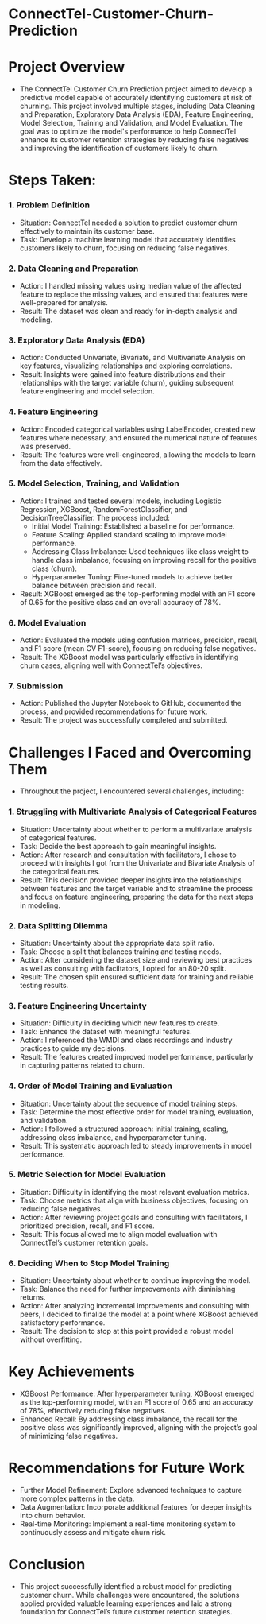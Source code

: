 # ConnectTel-Customer-Churn-Prediction

# Project Overview
- The ConnectTel Customer Churn Prediction project aimed to develop a predictive model capable of accurately identifying customers at risk of churning. This project involved multiple stages, including Data Cleaning and Preparation, Exploratory Data Analysis (EDA), Feature Engineering, Model Selection, Training and Validation, and Model Evaluation. The goal was to optimize the model's performance to help ConnectTel enhance its customer retention strategies by reducing false negatives and improving the identification of customers likely to churn.

# Steps Taken:
### 1. Problem Definition
- Situation: ConnectTel needed a solution to predict customer churn effectively to maintain its customer base.
- Task: Develop a machine learning model that accurately identifies customers likely to churn, focusing on reducing false negatives.
### 2. Data Cleaning and Preparation
- Action: I handled missing values using median value of the affected feature to replace the missing values, and ensured that features were well-prepared for analysis.
- Result: The dataset was clean and ready for in-depth analysis and modeling.
### 3. Exploratory Data Analysis (EDA)
- Action: Conducted Univariate, Bivariate, and Multivariate Analysis on key features, visualizing relationships and exploring correlations.
- Result: Insights were gained into feature distributions and their relationships with the target variable (churn), guiding subsequent feature engineering and model selection.
### 4. Feature Engineering
- Action: Encoded categorical variables using LabelEncoder, created new features where necessary, and ensured the numerical nature of features was preserved.
- Result: The features were well-engineered, allowing the models to learn from the data effectively.
### 5. Model Selection, Training, and Validation
- Action: I trained and tested several models, including Logistic Regression, XGBoost, RandomForestClassifier, and DecisionTreeClassifier. The process included:
  - Initial Model Training: Established a baseline for performance.
  - Feature Scaling: Applied standard scaling to improve model performance.
  - Addressing Class Imbalance: Used techniques like class weight to handle class imbalance, focusing on improving recall for the positive class (churn).
  - Hyperparameter Tuning: Fine-tuned models to achieve better balance between precision and recall.
- Result: XGBoost emerged as the top-performing model with an F1 score of 0.65 for the positive class and an overall accuracy of 78%.
### 6. Model Evaluation
- Action: Evaluated the models using confusion matrices, precision, recall, and F1 score (mean CV F1-score), focusing on reducing false negatives.
- Result: The XGBoost model was particularly effective in identifying churn cases, aligning well with ConnectTel’s objectives.
### 7. Submission
- Action: Published the Jupyter Notebook to GitHub, documented the process, and provided recommendations for future work.
- Result: The project was successfully completed and submitted.

# Challenges I Faced and Overcoming Them
- Throughout the project, I encountered several challenges, including:
### 1. Struggling with Multivariate Analysis of Categorical Features
  - Situation: Uncertainty about whether to perform a multivariate analysis of categorical features.
  - Task: Decide the best approach to gain meaningful insights.
  - Action: After research and consultation with facilitators, I chose to proceed with insights I got from the Univariate and Bivariate Analysis of the categorical features.
  - Result: This decision provided deeper insights into the relationships between features and the target variable and to streamline the process and focus on feature engineering, preparing the data for the next steps in modeling.
### 2. Data Splitting Dilemma
  - Situation: Uncertainty about the appropriate data split ratio.
  - Task: Choose a split that balances training and testing needs.
  - Action: After considering the dataset size and reviewing best practices as well as consulting with faciltators, I opted for an 80-20 split.
  - Result: The chosen split ensured sufficient data for training and reliable testing results.
### 3. Feature Engineering Uncertainty
  - Situation: Difficulty in deciding which new features to create.
  - Task: Enhance the dataset with meaningful features.
  - Action: I referenced the WMDI and class recordings and industry practices to guide my decisions.
  - Result: The features created improved model performance, particularly in capturing patterns related to churn.
### 4. Order of Model Training and Evaluation
  - Situation: Uncertainty about the sequence of model training steps.
  - Task: Determine the most effective order for model training, evaluation, and validation.
  - Action: I followed a structured approach: initial training, scaling, addressing class imbalance, and hyperparameter tuning.
  - Result: This systematic approach led to steady improvements in model performance.
### 5. Metric Selection for Model Evaluation
  - Situation: Difficulty in identifying the most relevant evaluation metrics.
  - Task: Choose metrics that align with business objectives, focusing on reducing false negatives.
  - Action: After reviewing project goals and consulting with facilitators, I prioritized precision, recall, and F1 score.
  - Result: This focus allowed me to align model evaluation with ConnectTel’s customer retention goals.
### 6. Deciding When to Stop Model Training
  - Situation: Uncertainty about whether to continue improving the model.
  - Task: Balance the need for further improvements with diminishing returns.
  - Action: After analyzing incremental improvements and consulting with peers, I decided to finalize the model at a point where XGBoost achieved satisfactory performance.
  - Result: The decision to stop at this point provided a robust model without overfitting.

# Key Achievements
- XGBoost Performance: After hyperparameter tuning, XGBoost emerged as the top-performing model, with an F1 score of 0.65 and an accuracy of 78%, effectively reducing false negatives.
- Enhanced Recall: By addressing class imbalance, the recall for the positive class was significantly improved, aligning with the project’s goal of minimizing false negatives.

# Recommendations for Future Work
- Further Model Refinement: Explore advanced techniques to capture more complex patterns in the data.
- Data Augmentation: Incorporate additional features for deeper insights into churn behavior.
- Real-time Monitoring: Implement a real-time monitoring system to continuously assess and mitigate churn risk.

# Conclusion
- This project successfully identified a robust model for predicting customer churn. While challenges were encountered, the solutions applied provided valuable learning experiences and laid a strong foundation for ConnectTel’s future customer retention strategies.

